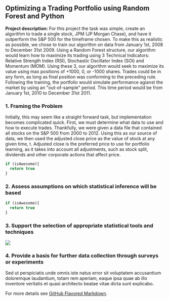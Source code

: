 ## Optimizing a Trading Portfolio using Random Forest and Python

**Project description:** For this project the task was simple, create an algorithm to trade a single stock, JPM (JP Morgan Chase), and have it outperform the S&P 500 for the timeframe chosen. To make this as realistic as possible, we chose to train our algorithm on data from January 1st, 2008 to December 31st 2009. Using a Random Forest structure, our algorithm would learn how to maximize its trading using 3 Technical Indicators: Relative Strength Index (RSI), Stochastic Oscillator Index (SOI) and Momentum (MOM). Using these 3, our algorithm would seek to maximize its value using max positions of +1000, 0, or -1000 shares. Trades could be in any form, as long as final position was conforming to the preceding rule. Following the training, the portfolio would simulate performance agianst the market by using an "out-of-sample" period. This time period would be from January 1st, 2010 to December 31st 2011. 

### 1. Framing the Problem

Initially, this may seem like a straight forward task, but implementation becomes complicated quick. First, we must determine what data to use and how to execute trades. Thankfully, we were given a data file that contained all stocks on the S&P 500 from 2000 to 2012. Using this as our source of data, we then used the adjusted close price as the value of stock at any given time, t. Adjusted close is the preferred price to use for portfolio learning, as it takes into account all adjustments, such as stock split, dividends and other corporate actions that affect price. 

```javascript
if (isAwesome){
  return true
}
```

### 2. Assess assumptions on which statistical inference will be based

```javascript
if (isAwesome){
  return true
}
```

### 3. Support the selection of appropriate statistical tools and techniques

<img src="images/dummy_thumbnail.jpg?raw=true"/>

### 4. Provide a basis for further data collection through surveys or experiments

Sed ut perspiciatis unde omnis iste natus error sit voluptatem accusantium doloremque laudantium, totam rem aperiam, eaque ipsa quae ab illo inventore veritatis et quasi architecto beatae vitae dicta sunt explicabo. 

For more details see [GitHub Flavored Markdown](https://guides.github.com/features/mastering-markdown/).
